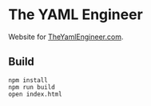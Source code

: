 # The YAML Engineer

Website for [TheYamlEngineer.com](https://theyamlengineer.com).

## Build

```
npm install
npm run build
open index.html
```
